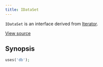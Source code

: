 ```yaml
---
title: IDataSet
---
```


`IDataSet` is an interface derived from <a href="Iterator">Iterator</a>.

<a href="http://github.com/nexgenta/eregansu/blob/master/lib/db.php">View source</a>

## Synopsis

```php
uses('db');
```


